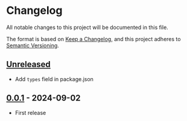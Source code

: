 # Changelog

All notable changes to this project will be documented in this file.

The format is based on [Keep a Changelog](https://keepachangelog.com/en/1.1.0/),
and this project adheres to [Semantic Versioning](https://semver.org/spec/v2.0.0.html).

## [Unreleased]

- Add `types` field in package.json

## [0.0.1] - 2024-09-02

- First release

[Unreleased]: https://github.com/kou029w/websri
[0.0.1]: https://github.com/kou029w/usri/releases/tag/v0.0.1
